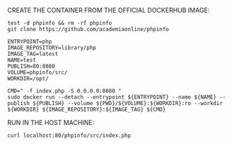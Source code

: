 CREATE THE CONTAINER FROM THE OFFICIAL DOCKERHUB IMAGE:
```
test -d phpinfo && rm -rf phpinfo
git clone https://github.com/academiaonline/phpinfo

ENTRYPOINT=php
IMAGE_REPOSITORY=library/php
IMAGE_TAG=latest
NAME=test
PUBLISH=80:8080
VOLUME=phpinfo/src/
WORKDIR=/opt/

CMD=" -f index.php -S 0.0.0.0:8080 "
sudo docker run --detach --entrypoint ${ENTRYPOINT} --name ${NAME} --publish ${PUBLISH} --volume ${PWD}/${VOLUME}:${WORKDIR}:ro --workdir ${WORKDIR} ${IMAGE_REPOSITORY}:${IMAGE_TAG} ${CMD}
```
RUN IN THE HOST MACHINE:
```
curl localhost:80/phpinfo/src/index.php
```
